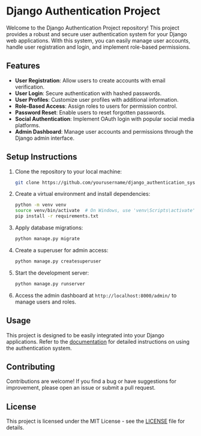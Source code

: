 
# Django Authentication Project

Welcome to the Django Authentication Project repository! This project provides a robust and secure user authentication system for your Django web applications. With this system, you can easily manage user accounts, handle user registration and login, and implement role-based permissions.

## Features

- **User Registration**: Allow users to create accounts with email verification.
- **User Login**: Secure authentication with hashed passwords.
- **User Profiles**: Customize user profiles with additional information.
- **Role-Based Access**: Assign roles to users for permission control.
- **Password Reset**: Enable users to reset forgotten passwords.
- **Social Authentication**: Implement OAuth login with popular social media platforms.
- **Admin Dashboard**: Manage user accounts and permissions through the Django admin interface.

## Setup Instructions

1. Clone the repository to your local machine:

   ```bash
   git clone https://github.com/yourusername/django_authentication_system.git
   ```

2. Create a virtual environment and install dependencies:

   ```bash
   python -m venv venv
   source venv/bin/activate  # On Windows, use 'venv\Scripts\activate'
   pip install -r requirements.txt
   ```

3. Apply database migrations:

   ```bash
   python manage.py migrate
   ```

4. Create a superuser for admin access:

   ```bash
   python manage.py createsuperuser
   ```

5. Start the development server:

   ```bash
   python manage.py runserver
   ```

6. Access the admin dashboard at `http://localhost:8000/admin/` to manage users and roles.

## Usage

This project is designed to be easily integrated into your Django applications. Refer to the [documentation](docs/) for detailed instructions on using the authentication system.

## Contributing

Contributions are welcome! If you find a bug or have suggestions for improvement, please open an issue or submit a pull request.

## License

This project is licensed under the MIT License - see the [LICENSE](LICENSE) file for details.
